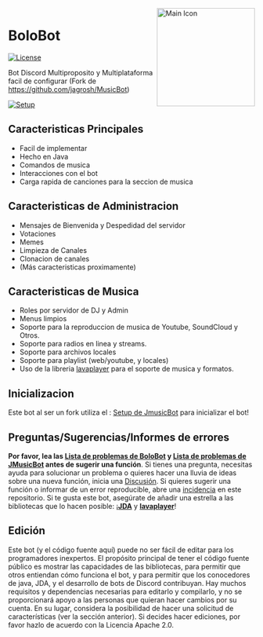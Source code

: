 <img align="right" src="https://bolo2022.herokuapp.com/img/bolo.png?" height="200" width="200" alt="Main Icon">

# BoloBot


[![License](https://img.shields.io/github/license/jagrosh/MusicBot.svg)](https://github.com/jagrosh/MusicBot/blob/master/LICENSE)

Bot Discord Multiproposito y Multiplataforma facil de configurar (Fork de https://github.com/jagrosh/MusicBot)

[![Setup](http://i.imgur.com/VvXYp5j.png)](https://jmusicbot.com/setup)

## Caracteristicas Principales
  * Facil de implementar
  * Hecho en Java
  * Comandos de musica
  * Interacciones con el bot
  * Carga rapida de canciones para la seccion de musica


## Caracteristicas de Administracion
* Mensajes de Bienvenida y Despedidad del servidor
* Votaciones
* Memes
* Limpieza de Canales
* Clonacion de canales
* (Más caracteristicas proximamente)

## Caracteristicas de Musica
  * Roles por servidor de DJ y Admin
  * Menus limpios
  * Soporte para la reproduccion de musica de Youtube, SoundCloud y Otros.
  * Soporte para radios en linea y streams.
  * Soporte para archivos locales
  * Soporte para playlist (web/youtube, y locales)
  * Uso de la libreria [lavaplayer](https://github.com/sedmelluq/lavaplayer#supported-formats) para el soporte de musica y formatos.

## Inicializacion
Este bot al ser un fork utiliza el :  [Setup de JmusicBot](https://jmusicbot.com/setup) para inicializar el bot!

## Preguntas/Sugerencias/Informes de errores
**Por favor, lea las [Lista de problemas de BoloBot](https://github.com/eme22/PGMUSICBOT/issues) y [Lista de problemas de JMusicBot](https://github.com/jagrosh/MusicBot/issues) antes de sugerir una función**. Si tienes una pregunta, necesitas ayuda para solucionar un problema o quieres hacer una lluvia de ideas sobre una nueva función, inicia una [Discusión](https://github.com/jagrosh/MusicBot/discussions). Si quieres sugerir una función o informar de un error reproducible, abre una [incidencia](https://github.com/jagrosh/MusicBot/issues) en este repositorio. Si te gusta este bot, asegúrate de añadir una estrella a las bibliotecas que lo hacen posible: ¡[**JDA**](https://github.com/DV8FromTheWorld/JDA) y [**lavaplayer**](https://github.com/sedmelluq/lavaplayer)!

## Edición
Este bot (y el código fuente aquí) puede no ser fácil de editar para los programadores inexpertos. El propósito principal de tener el código fuente público es mostrar las capacidades de las bibliotecas, para permitir que otros entiendan cómo funciona el bot, y para permitir que los conocedores de java, JDA, y el desarrollo de bots de Discord contribuyan. Hay muchos requisitos y dependencias necesarias para editarlo y compilarlo, y no se proporcionará apoyo a las personas que quieran hacer cambios por su cuenta. En su lugar, considera la posibilidad de hacer una solicitud de características (ver la sección anterior). Si decides hacer ediciones, por favor hazlo de acuerdo con la Licencia Apache 2.0.

